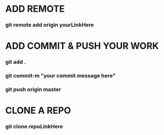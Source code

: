 <h1>ADD REMOTE</h1>
<h3>git remote add origin yourLinkHere</h3>

<h1>ADD COMMIT & PUSH YOUR WORK</h1>
<h3>git add .</h3>
<h3>git commit-m "your commit message here"</h3>
<h3>git push origin master</h3>

<h1>CLONE A REPO</h1>
<h3>git clone repoLinkHere</h3>



